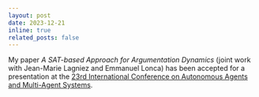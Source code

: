 ```yaml
---
layout: post
date: 2023-12-21
inline: true
related_posts: false
---
```


My paper *A SAT-based Approach for Argumentation Dynamics* (joint work
with Jean-Marie Lagniez and Emmanuel Lonca) has been accepted for a
presentation at the
[23rd International Conference on Autonomous Agents and Multi-Agent Systems](https://www.aamas2024-conference.auckland.ac.nz).
